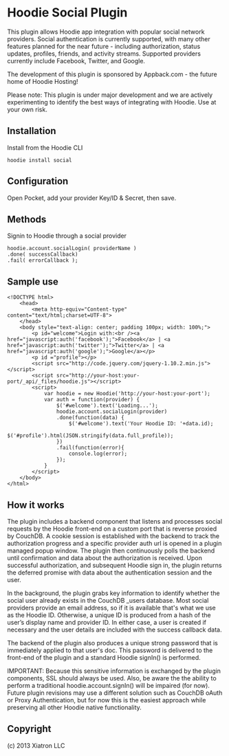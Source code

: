 # Hoodie Social Plugin

This plugin allows Hoodie app integration with popular social network providers.  Social authentication is currently supported, with many other features planned for the near future - including authorization, status updates, profiles, friends, and activity streams.  Supported providers currently include Facebook, Twitter, and Google.

The development of this plugin is sponsored by Appback.com - the future home of Hoodie Hosting!

Please note:  This plugin is under major development and we are actively experimenting to identify the best ways of integrating with Hoodie.  Use at your own risk.

## Installation

Install from the Hoodie CLI

    hoodie install social

## Configuration

Open Pocket, add your provider Key/ID & Secret, then save.

## Methods

Signin to Hoodie through a social provider

    hoodie.account.socialLogin( providerName )
    .done( successCallback)
    .fail( errorCallback );

## Sample use

    <!DOCTYPE html>
        <head>
            <meta http-equiv="Content-type" content="text/html;charset=UTF-8">
        </head>
        <body style="text-align: center; padding 100px; width: 100%;">
            <p id="welcome">Login with:<br /><a href="javascript:auth('facebook');">Facebook</a> | <a href="javascript:auth('twitter');">Twitter</a> | <a href="javascript:auth('google');">Google</a></p>
            <p id ="profile"></p>
            <script src="http://code.jquery.com/jquery-1.10.2.min.js"></script>
            <script src="http://your-host:your-port/_api/_files/hoodie.js"></script>
            <script>
                var hoodie = new Hoodie('http://your-host:your-port');
                var auth = function(provider) {
                    $('#welcome').text('Loading...');
                    hoodie.account.socialLogin(provider)
                    .done(function(data) {
                        $('#welcome').text('Your Hoodie ID: '+data.id);
                        $('#profile').html(JSON.stringify(data.full_profile));
                    })
                    .fail(function(error){
                        console.log(error);
                    });
                }
            </script>
        </body>
    </html>
        
## How it works

The plugin includes a backend component that listens and processes social requests by the Hoodie front-end on a custom port that is reverse proxied by CouchDB.  A cookie session is established with the backend to track the authorization progress and a specific provider auth url is opened in a plugin managed popup window.  The plugin then continuously polls the backend until confirmation and data about the authorization is received.  Upon successful authorization, and subsequent Hoodie sign in, the plugin returns the deferred promise with data about the authentication session and the user.

In the background, the plugin grabs key information to identify whether the social user already exists in the CouchDB _users database.  Most social providers provide an email address, so if it is available that's what we use as the Hoodie ID.  Otherwise, a unique ID is produced from a hash of the user’s display name and provider ID.  In either case, a user is created if necessary and the user details are included with the success callback data.

The backend of the plugin also produces a unique strong password that is immediately applied to that user's doc.  This password is delivered to the front-end of the plugin and a standard Hoodie signIn() is performed.

IMPORTANT:  Because this sensitive information is exchanged by the plugin components, SSL should always be used.  Also, be aware the the ability to perform a traditional hoodie.account.signIn() will be impaired (for now).  Future plugin revisions may use a different solution such as CouchDB oAuth or Proxy Authentication, but for now this is the easiest approach while preserving all other Hoodie native functionality.

    

## Copyright

(c) 2013 Xiatron LLC